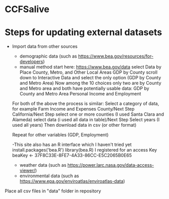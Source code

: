 # CCFSalive
# Steps for updating external datasets


- Import data from other sources
  - demographic data (such as https://www.bea.gov/resources/for-developers)
  - manual method start here: https://www.bea.gov/data
  select Data by Place
  County, Metro, and Other Local Areas
  GDP by County
  scroll down to Interactive Data and select the only option (GDP by County and Metro Area)
  Now among the 10 choices only two are by County and Metro area and both have potentially usable data:
  GDP by County and Metro Area
  Personal Income and Employment
  
  For both of the above the process is similar:
  Select a category of data, for example Farm Income and Expenses
  County/Next Step
  California/Next Step
  select one or more counties (I used Santa Clara and Alameda)
  select data (i used all data in table)/Next Step
  Select years (I used all years)
  Then download data in csv (or other format)
  
  Repeat for other variables (GDP, Employment)
  
  -This site also has an R interface which I haven't tried yet
  install.packages('bea.R')
    library(bea.R)
  I registered for an access Key
  beaKey <- 37F8C33E-8FE7-4A33-86CC-E5C2065B0E65
  
  - weather data (such as https://power.larc.nasa.gov/data-access-viewer/)
  - environmental data (such as https://www.epa.gov/enviroatlas/enviroatlas-data)
  
Place all csv files in "data" folder in repository